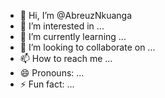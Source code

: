 - 👋 Hi, I’m @AbreuzNkuanga
- 👀 I’m interested in ...
- 🌱 I’m currently learning ...
- 💞️ I’m looking to collaborate on ...
- 📫 How to reach me ...
- 😄 Pronouns: ...
- ⚡ Fun fact: ...

<!---
AbreuzNkuanga/AbreuzNkuanga is a ✨ special ✨ repository because its `README.md` (this file) appears on your GitHub profile.
You can click the Preview link to take a look at your changes.
--->
